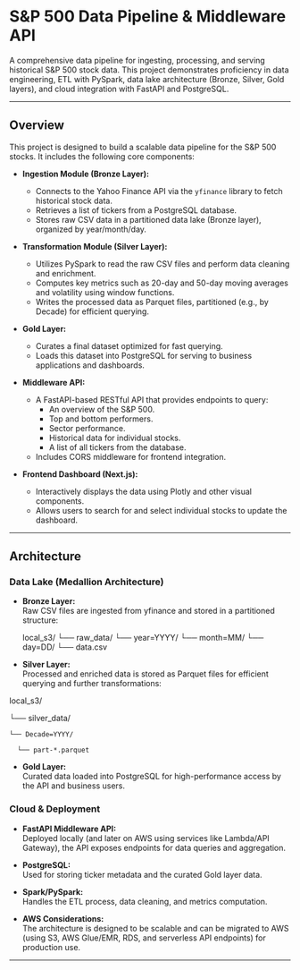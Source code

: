 # S&P 500 Data Pipeline & Middleware API

A comprehensive data pipeline for ingesting, processing, and serving historical S&P 500 stock data. This project demonstrates proficiency in data engineering, ETL with PySpark, data lake architecture (Bronze, Silver, Gold layers), and cloud integration with FastAPI and PostgreSQL.

---

## Overview

This project is designed to build a scalable data pipeline for the S&P 500 stocks. It includes the following core components:

- **Ingestion Module (Bronze Layer):**
  - Connects to the Yahoo Finance API via the `yfinance` library to fetch historical stock data.
  - Retrieves a list of tickers from a PostgreSQL database.
  - Stores raw CSV data in a partitioned data lake (Bronze layer), organized by year/month/day.

- **Transformation Module (Silver Layer):**
  - Utilizes PySpark to read the raw CSV files and perform data cleaning and enrichment.
  - Computes key metrics such as 20-day and 50-day moving averages and volatility using window functions.
  - Writes the processed data as Parquet files, partitioned (e.g., by Decade) for efficient querying.

- **Gold Layer:**
  - Curates a final dataset optimized for fast querying.
  - Loads this dataset into PostgreSQL for serving to business applications and dashboards.

- **Middleware API:**
  - A FastAPI-based RESTful API that provides endpoints to query:
    - An overview of the S&P 500.
    - Top and bottom performers.
    - Sector performance.
    - Historical data for individual stocks.
    - A list of all tickers from the database.
  - Includes CORS middleware for frontend integration.

- **Frontend Dashboard (Next.js):**
  - Interactively displays the data using Plotly and other visual components.
  - Allows users to search for and select individual stocks to update the dashboard.

---

## Architecture

### Data Lake (Medallion Architecture)

- **Bronze Layer:**  
  Raw CSV files are ingested from yfinance and stored in a partitioned structure:
  
  local_s3/ 
    └── raw_data/ 
      └── year=YYYY/ 
        └── month=MM/ 
          └── day=DD/ 
            └── data.csv

- **Silver Layer:**  
Processed and enriched data is stored as Parquet files for efficient querying and further transformations:

local_s3/

  └── silver_data/
  
    └── Decade=YYYY/
    
      └── part-*.parquet

  
- **Gold Layer:**  
Curated data loaded into PostgreSQL for high-performance access by the API and business users.

### Cloud & Deployment

- **FastAPI Middleware API:**  
Deployed locally (and later on AWS using services like Lambda/API Gateway), the API exposes endpoints for data queries and aggregation.

- **PostgreSQL:**  
Used for storing ticker metadata and the curated Gold layer data.

- **Spark/PySpark:**  
Handles the ETL process, data cleaning, and metrics computation.

- **AWS Considerations:**  
The architecture is designed to be scalable and can be migrated to AWS (using S3, AWS Glue/EMR, RDS, and serverless API endpoints) for production use.

---

